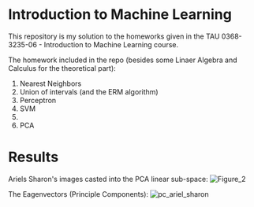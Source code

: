 # Introduction to Machine Learning
This repository is my solution to the homeworks given in the TAU 0368-3235-06 - Introduction to Machine Learning course.   

The homework included in the repo (besides some Linaer Algebra and Calculus for the theoretical part):
1. Nearest Neighbors
2. Union of intervals (and the ERM algorithm)
3. Perceptron
4. SVM
5. <Not Uploaded>
6. PCA

# Results
Ariels Sharon's images casted into the PCA linear sub-space:
![Figure_2](https://user-images.githubusercontent.com/67804152/219490242-b52f447a-1888-4945-9937-ad5ea820bac8.png)

The Eagenvectors (Principle Components):
![pc_ariel_sharon](https://user-images.githubusercontent.com/67804152/219490639-639ce885-717e-4a21-87cf-69b249ae7299.png)
